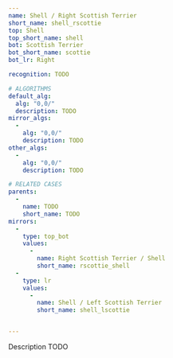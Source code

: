 ```yaml
---
name: Shell / Right Scottish Terrier
short_name: shell_rscottie
top: Shell
top_short_name: shell
bot: Scottish Terrier
bot_short_name: scottie
bot_lr: Right

recognition: TODO

# ALGORITHMS
default_alg:
  alg: "0,0/"
  description: TODO
mirror_algs:
  -
    alg: "0,0/"
    description: TODO
other_algs:
  -
    alg: "0,0/"
    description: TODO

# RELATED CASES
parents:
  -
    name: TODO
    short_name: TODO
mirrors:
  -
    type: top_bot
    values: 
      -
        name: Right Scottish Terrier / Shell
        short_name: rscottie_shell
  -
    type: lr
    values: 
      -
        name: Shell / Left Scottish Terrier
        short_name: shell_lscottie


---
```


Description TODO

